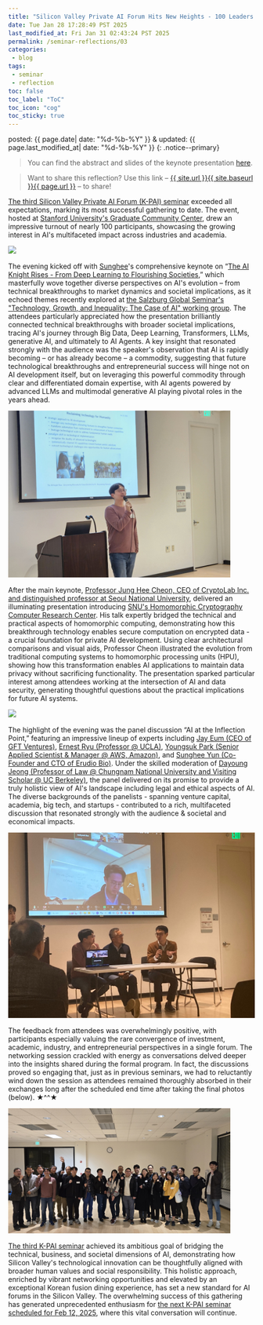 ```yaml
---
title: "Silicon Valley Private AI Forum Hits New Heights - 100 Leaders Gather for AI's Holistic Discussion"
date: Tue Jan 28 17:28:49 PST 2025
last_modified_at: Fri Jan 31 02:43:24 PST 2025
permalink: /seminar-reflections/03
categories:
 - blog
tags:
 - seminar
 - reflection
toc: false
toc_label: "ToC"
toc_icon: "cog"
toc_sticky: true
---
```


posted: {{ page.date| date: "%d-%b-%Y" }}
&amp;
updated: {{ page.last_modified_at| date: "%d-%b-%Y" }}
{: .notice--primary}

<blockquote>
You can find the abstract and slides of the keynote presentation <a href="https://sungheeyun.github.io/#ai-knight-rises">here</a>.
</blockquote>

<blockquote>
Want to share this reflection?
Use this link
&ndash; <a href="{{ page.url }}">{{ site.url }}{{ site.baseurl }}{{ page.url }}</a> &ndash;
to share!
</blockquote>

<a href="/seminar-announcements/03">The third Silicon Valley Private AI Forum (K-PAI) seminar</a>
exceeded all expectations, marking its most successful gathering to date.
The event, hosted at <a href="https://maps.app.goo.gl/pX9LR2UbUkcJ7g9t8">Stanford University's Graduate Community Center</a>,
drew an impressive turnout of nearly 100 participants,
showcasing the growing interest in AI's multifaceted impact across industries and academia.

<!--div class="img-container">
<img src="/resource/seminars/03/photos/KakaoTalk_Photo_2025-01-26-02-00-57 004.jpeg">
</div-->

<div class="img-container">
<img src="/resource/seminars/03/photos/Screenshot 2025-01-29 at 1.22.23 AM.png">
</div>

<!--div class="img-container">
<img src="/resource/seminars/03/photos/Screenshot 2025-01-29 at 1.19.59 AM.png">
</div-->

The evening kicked off with <a href="https://sungheeyun.github.io">Sunghee</a>'s comprehensive keynote on
&ldquo;<a href="https://sungheeyun.github.io/#ai-knight-rises">The AI Knight Rises - From Deep Learning to Flourishing Societies</a>,&rdquo;
which masterfully wove together diverse perspectives on AI's evolution
&ndash; from technical breakthroughs to market dynamics and societal implications,
as it echoed themes recently explored at
<a href="https://sungheeyun.github.io/blog/PST-Lyon-&-Salzburg/">the Salzburg Global Seminar's "Technology, Growth, and Inequality: The Case of AI" working group</a>.
The attendees particularly appreciated how the presentation brilliantly connected technical breakthroughs with broader societal implications,
tracing AI's journey through Big Data, Deep Learning, Transformers, LLMs, generative AI, and ultimately to AI Agents.
A key insight that resonated strongly with the audience was the speaker's observation that AI is rapidly becoming
&ndash; or has already become – a commodity,
suggesting that future technological breakthroughs and entrepreneurial success will hinge not on AI development itself,
but on leveraging this powerful commodity through clear and differentiated domain expertise,
with AI agents powered by advanced LLMs and multimodal generative AI playing pivotal roles in the years ahead.

<div class="img-container">
<img style="max-width: 90%;" src="/resource/seminars/03/photos/sunghee-talk/KakaoTalk_Photo_2025-01-26-02-01-00 006.jpeg">
</div>

After the main keynote,
<a href="https://en.wikipedia.org/wiki/Jung_Hee_Cheon">Professor Jung Hee Cheon,
CEO of CryptoLab Inc. and distinguished professor at Seoul National University</a>,
delivered an illuminating presentation introducing
<a href="https://imdarc.snu.ac.kr/?page_id=2129&lang=en">SNU's Homomorphic Cryptography Computer Research Center</a>.
His talk expertly bridged the technical and practical aspects of homomorphic computing,
demonstrating how this breakthrough technology enables secure computation on encrypted data - a crucial foundation for private AI development.
Using clear architectural comparisons and visual aids,
Professor Cheon illustrated the evolution from traditional computing systems to homomorphic processing units (HPU),
showing how this transformation enables AI applications to maintain data privacy without sacrificing functionality.
The presentation sparked particular interest among attendees working at the intersection of AI and data security,
generating thoughtful questions about the practical implications for future AI systems.

<div class="img-container">
<img src="/resource/seminars/03/photos/irc-intro/KakaoTalk_Photo_2025-01-26-01-53-41 014.jpeg">
</div>

The highlight of the evening was the panel discussion &ldquo;AI at the Inflection Point,&rdquo;
featuring an impressive lineup of experts including
<a href="https://www.linkedin.com/in/jayeum/">Jay Eum (CEO of GFT Ventures)</a>,
<a href="https://www.linkedin.com/in/ernest-ryu-a20972148/">Ernest Ryu (Professor @ UCLA)</a>,
<a href="https://www.linkedin.com/in/y-park/">Youngsuk Park (Senior Applied Scientist &amp; Manager @ AWS, Amazon)</a>,
and
<a href="https://sungheeyun.github.io">Sunghee Yun (Co-Founder and CTO of Erudio Bio)</a>.
Under the skilled moderation of
<a href="https://www.linkedin.com/in/dayoungjeong/">Dayoung Jeong (Professor of Law @ Chungnam National University
and Visiting Scholar @ UC Berkeley)</a>,
the panel delivered on its promise to provide a truly holistic view of AI's landscape
including legal and ethical aspects of AI.
The diverse backgrounds of the panelists - spanning venture capital, academia, big tech, and startups - contributed to a rich, multifaceted discussion that resonated strongly with the audience
&amp;
societal and economical impacts.

<!--div class="img-container">
<img src="/resource/seminars/03/photos/panel-discussion/KakaoTalk_Photo_2025-01-26-02-07-41 015.jpeg">
</div-->

<div class="img-container">
<img src="/resource/seminars/03/photos/panel-discussion/KakaoTalk_Photo_2025-01-26-02-07-33 011.jpeg">
</div>

The feedback from attendees was overwhelmingly positive,
with participants especially valuing the rare convergence of investment, academic, industry, and entrepreneurial perspectives in a single forum.
The networking session crackled with energy as conversations delved deeper into the insights shared during the formal program.
In fact, the discussions proved so engaging that, just as in previous seminars,
we had to reluctantly wind down the session
as attendees remained thoroughly absorbed in their exchanges
long after the scheduled end time after taking the final photos (below). &#x2605;^^&#x2605;

<div class="img-container">
<img style="max-width: 90%;" src="/resource/seminars/03/photos/KakaoTalk_Photo_2025-01-26-01-51-01 011.jpeg">
</div>

<a href="/seminar-announcements/03">The third K-PAI seminar</a>
achieved its ambitious goal of bridging the technical, business, and societal dimensions of AI,
demonstrating how Silicon Valley's technological innovation can be thoughtfully aligned with broader human values and social responsibility.
This holistic approach, enriched by vibrant networking opportunities and elevated by an exceptional Korean fusion dining experience,
has set a new standard for AI forums in the Silicon Valley.
The overwhelming success of this gathering has generated unprecedented enthusiasm
for <a href="/#silicon-citadel">the next K-PAI seminar scheduled for Feb 12, 2025</a>,
where this vital conversation will continue.
